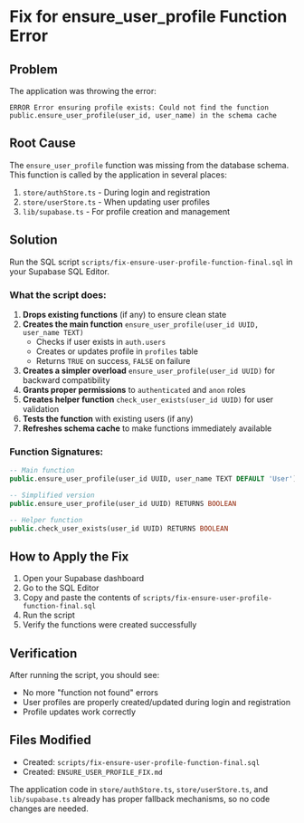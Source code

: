 # Fix for ensure_user_profile Function Error

## Problem
The application was throwing the error:
```
ERROR Error ensuring profile exists: Could not find the function public.ensure_user_profile(user_id, user_name) in the schema cache
```

## Root Cause
The `ensure_user_profile` function was missing from the database schema. This function is called by the application in several places:

1. `store/authStore.ts` - During login and registration
2. `store/userStore.ts` - When updating user profiles
3. `lib/supabase.ts` - For profile creation and management

## Solution
Run the SQL script `scripts/fix-ensure-user-profile-function-final.sql` in your Supabase SQL Editor.

### What the script does:

1. **Drops existing functions** (if any) to ensure clean state
2. **Creates the main function** `ensure_user_profile(user_id UUID, user_name TEXT)`
   - Checks if user exists in `auth.users`
   - Creates or updates profile in `profiles` table
   - Returns `TRUE` on success, `FALSE` on failure
3. **Creates a simpler overload** `ensure_user_profile(user_id UUID)` for backward compatibility
4. **Grants proper permissions** to `authenticated` and `anon` roles
5. **Creates helper function** `check_user_exists(user_id UUID)` for user validation
6. **Tests the function** with existing users (if any)
7. **Refreshes schema cache** to make functions immediately available

### Function Signatures:
```sql
-- Main function
public.ensure_user_profile(user_id UUID, user_name TEXT DEFAULT 'User') RETURNS BOOLEAN

-- Simplified version
public.ensure_user_profile(user_id UUID) RETURNS BOOLEAN

-- Helper function
public.check_user_exists(user_id UUID) RETURNS BOOLEAN
```

## How to Apply the Fix

1. Open your Supabase dashboard
2. Go to the SQL Editor
3. Copy and paste the contents of `scripts/fix-ensure-user-profile-function-final.sql`
4. Run the script
5. Verify the functions were created successfully

## Verification
After running the script, you should see:
- No more "function not found" errors
- User profiles are properly created/updated during login and registration
- Profile updates work correctly

## Files Modified
- Created: `scripts/fix-ensure-user-profile-function-final.sql`
- Created: `ENSURE_USER_PROFILE_FIX.md`

The application code in `store/authStore.ts`, `store/userStore.ts`, and `lib/supabase.ts` already has proper fallback mechanisms, so no code changes are needed.